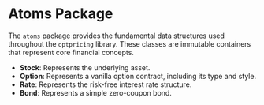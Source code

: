 # Atoms Package

The `atoms` package provides the fundamental data structures used throughout the `optpricing` library. These classes are immutable containers that represent core financial concepts.

- **Stock**: Represents the underlying asset.
- **Option**: Represents a vanilla option contract, including its type and style.
- **Rate**: Represents the risk-free interest rate structure.
- **Bond**: Represents a simple zero-coupon bond.
